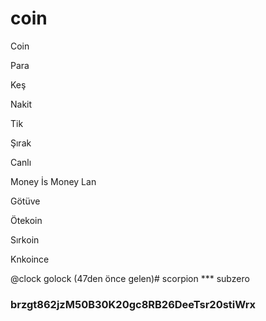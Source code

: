 # coin
Coin

Para

Keş

Nakit

Tik

Şırak

Canlı

Money
İs
Money
Lan


Götüve

Ötekoin

Sırkoin

Knkoince


@clock golock (47den önce gelen)# scorpion
*** subzero 
### brzgt862jzM50B30K20gc8RB26DeeTsr20stiWrx

